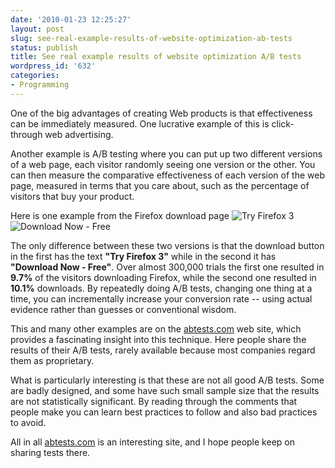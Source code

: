 ```yaml
---
date: '2010-01-23 12:25:27'
layout: post
slug: see-real-example-results-of-website-optimization-ab-tests
status: publish
title: See real example results of website optimization A/B tests
wordpress_id: '632'
categories:
- Programming
---
```


One of the big advantages of creating Web products is that effectiveness can be immediately measured.  One lucrative example of this is click-through web advertising.

Another example is A/B testing where you can put up two different versions of a web page, each visitor randomly seeing one version or the other.  You can then measure the comparative effectiveness of each version of the web page, measured in terms that you care about, such as the percentage of visitors that buy your product.

Here is one example from the Firefox download page
![Try Firefox 3](http://www.abtests.com/screenshot/thumb/21e416ada3cafb06efb8a360c4ae1f45/a.png)![Download Now - Free](http://www.abtests.com/screenshot/thumb/21e416ada3cafb06efb8a360c4ae1f45/b.png)

The only difference between these two versions is that the download button in the first has the text **"Try Firefox 3"** while in the second it has **"Download Now - Free"**.  Over almost 300,000 trials the first one resulted in **9.7%** of the visitors downloading Firefox, while the second one resulted in **10.1%** downloads.   By repeatedly doing A/B tests, changing one thing at a time, you can incrementally increase your conversion rate -- using actual evidence rather than guesses or conventional wisdom.

This and many other examples are on the [abtests.com](http://www.abtests.com/browse/) web site, which provides a fascinating insight into this technique.  Here people share the results of their A/B tests, rarely available because most companies regard them as proprietary.

What is particularly interesting is that these are not all good A/B tests.  Some are badly designed, and some have such small sample size that the results are not statistically significant.  By reading through the comments that people make you can learn best practices to follow and also bad practices to avoid.

All in all [abtests.com](http://www.abtests.com/browse/) is an interesting site, and I hope people keep on sharing tests there.

